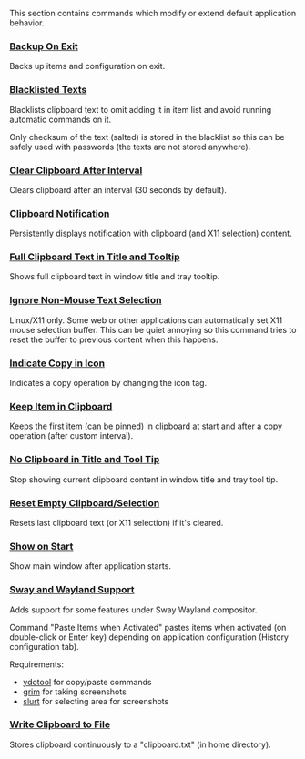 This section contains commands which modify or extend default application behavior.

### [Backup On Exit](backup-on-exit.ini)

Backs up items and configuration on exit.

### [Blacklisted Texts](blacklisted_texts.ini)

Blacklists clipboard text to omit adding it in item list and avoid running
automatic commands on it.

Only checksum of the text (salted) is stored in the blacklist so this can be
safely used with passwords (the texts are not stored anywhere).

### [Clear Clipboard After Interval](clear-clipboard-after-interval.ini)

Clears clipboard after an interval (30 seconds by default).

### [Clipboard Notification](clipboard-notification.ini)

Persistently displays notification with clipboard (and X11 selection) content.

### [Full Clipboard Text in Title and Tooltip](full-clipboard-in-title.ini)

Shows full clipboard text in window title and tray tooltip.

### [Ignore Non-Mouse Text Selection](ignore-non-mouse-text-selection.ini)

Linux/X11 only. Some web or other applications can automatically set X11 mouse
selection buffer. This can be quiet annoying so this command tries to reset the
buffer to previous content when this happens.

### [Indicate Copy in Icon](indicate-copy-in-icon.ini)

Indicates a copy operation by changing the icon tag.

### [Keep Item in Clipboard](keep-item-in-clipboard.ini)

Keeps the first item (can be pinned) in clipboard at start and after a copy
operation (after custom interval).

### [No Clipboard in Title and Tool Tip](no-clipboard-in-title-and-tooltip.ini)

Stop showing current clipboard content in window title and tray tool tip.

### [Reset Empty Clipboard/Selection](reset-empty-clipboard.ini)

Resets last clipboard text (or X11 selection) if it's cleared.

### [Show on Start](show-on-start.ini)

Show main window after application starts.

### [Sway and Wayland Support](sway-support.ini)

Adds support for some features under Sway Wayland compositor.

Command "Paste Items when Activated" pastes items when activated (on
double-click or Enter key) depending on application configuration (History
configuration tab).

Requirements:

- [ydotool](https://github.com/ReimuNotMoe/ydotool) for copy/paste commands
- [grim](https://github.com/emersion/grim) for taking screenshots
- [slurt](https://github.com/emersion/slurp) for selecting area for screenshots

### [Write Clipboard to File](write-clipboard-to-file.ini)

Stores clipboard continuously to a "clipboard.txt" (in home directory).
